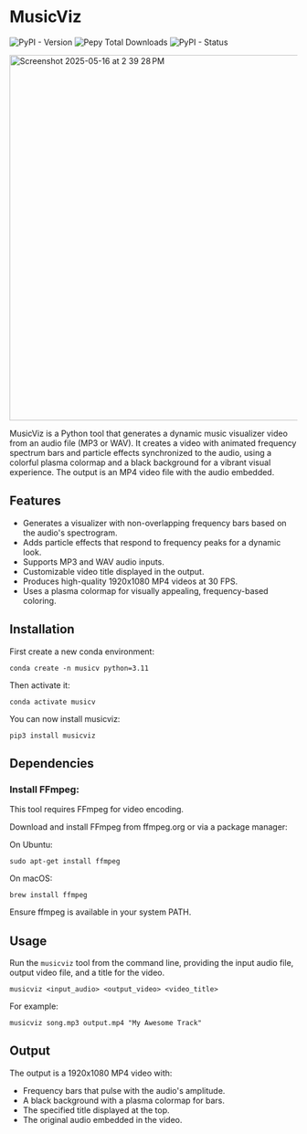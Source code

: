 # MusicViz

![PyPI - Version](https://img.shields.io/pypi/v/musicviz)
![Pepy Total Downloads](https://img.shields.io/pepy/dt/musicviz)
![PyPI - Status](https://img.shields.io/pypi/status/musicviz)


<img width="640" alt="Screenshot 2025-05-16 at 2 39 28 PM" src="https://github.com/user-attachments/assets/057b9af5-2e4a-4b0a-9776-fd873660dbb5" />

MusicViz is a Python tool that generates a dynamic music visualizer video from an audio file (MP3 or WAV). It creates a video with animated frequency spectrum bars and particle effects synchronized to the audio, using a colorful plasma colormap and a black background for a vibrant visual experience. The output is an MP4 video file with the audio embedded.

## Features

- Generates a visualizer with non-overlapping frequency bars based on the audio's spectrogram.
- Adds particle effects that respond to frequency peaks for a dynamic look.
- Supports MP3 and WAV audio inputs.
- Customizable video title displayed in the output.
- Produces high-quality 1920x1080 MP4 videos at 30 FPS.
- Uses a plasma colormap for visually appealing, frequency-based coloring.

## Installation

First create a new conda environment:

```
conda create -n musicv python=3.11
```

Then activate it:

```
conda activate musicv
```

You can now install musicviz:

```
pip3 install musicviz
```

## Dependencies

### Install FFmpeg:

This tool requires FFmpeg for video encoding.

Download and install FFmpeg from ffmpeg.org or via a package manager:

On Ubuntu:

```
sudo apt-get install ffmpeg
```

On macOS: 

```
brew install ffmpeg
```

Ensure ffmpeg is available in your system PATH.

## Usage

Run the `musicviz` tool from the command line, providing the input audio file, output video file, and a title for the video.

```
musicviz <input_audio> <output_video> <video_title>
```

For example:

```
musicviz song.mp3 output.mp4 "My Awesome Track"
```

## Output

The output is a 1920x1080 MP4 video with:

- Frequency bars that pulse with the audio's amplitude.
- A black background with a plasma colormap for bars.
- The specified title displayed at the top.
- The original audio embedded in the video.



